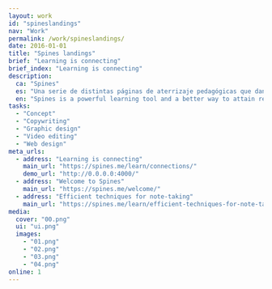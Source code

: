 ```yaml
---
layout: work
id: "spineslandings"
nav: "Work"
permalink: /work/spineslandings/
date: 2016-01-01
title: "Spines landings"
brief: "Learning is connecting"
brief_index: "Learning is connecting"
description:
  ca: "Spines"
  es: "Una serie de distintas páginas de aterrizaje pedagógicas que dan la bienvenida y explican la filosofía de Spines, los motivos para usar la aplicación y ofrecen algunas técnicas de aprendizaje que puedes poner en práctica de inmediato."
  en: "Spines is a powerful learning tool and a better way to attain real knowledge. Flexible enough to use in any kind of learning endeavour, Spines helps the students to perform and the teachers to instruct.<br><br>Spines combines nicely with college and university courses and nurtures the organization, teamwork and personal development that is often required for learning. Find out how Spines can help your institution."
tasks:
  - "Concept"
  - "Copywriting"
  - "Graphic design"
  - "Video editing"
  - "Web design"
meta_urls:
  - address: "Learning is connecting"
    main_url: "https://spines.me/learn/connections/"
    demo_url: "http://0.0.0.0:4000/"
  - address: "Welcome to Spines"
    main_url: "https://spines.me/welcome/"
  - address: "Efficient techniques for note-taking"
    main_url: "https://spines.me/learn/efficient-techniques-for-note-taking/"
media:
  cover: "00.png"
  ui: "ui.png"
  images:
    - "01.png"
    - "02.png"
    - "03.png"
    - "04.png"
online: 1
---
```

